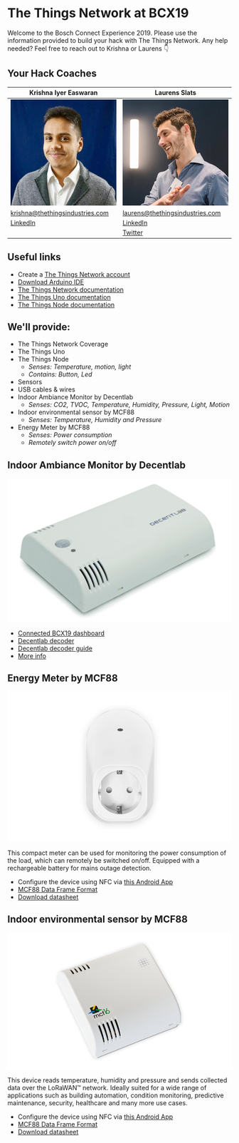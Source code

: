 # The Things Network at BCX19

Welcome to the Bosch Connect Experience 2019. Please use the information provided to build your hack with The Things Network. Any help needed? Feel free to reach out to Krishna or Laurens 👇

## Your Hack Coaches

|**Krishna Iyer Easwaran**|**Laurens Slats**|
|--- |--- |
|![Krishna](media/krishna.jpeg)|![Laurens](media/laurens.jpg)|
|krishna@thethingsindustries.com |laurens@thethingsindustries.com|
[LinkedIn](https://www.linkedin.com/in/krishnaie/)|[LinkedIn](https://www.linkedin.com/in/laurensslats)|
||[Twitter](https://twitter.com/laurensslats)|


## Useful links

- Create a [The Things Network account](https://account.thethingsnetwork.org/register)
- [Download Arduino IDE](https://www.arduino.cc/en/Main/Software)
- [The Things Network documentation](https://www.thethingsnetwork.org/docs/)
 - [The Things Uno documentation](https://www.thethingsnetwork.org/docs/devices/uno/)
 - [The Things Node documentation](https://www.thethingsnetwork.org/docs/devices/uno/)


## We'll provide:

- The Things Network Coverage
- The Things Uno
- The Things Node
  - *Senses: Temperature, motion, light*
  - *Contains: Button, Led*
- Sensors
- USB cables & wires
- Indoor Ambiance Monitor by Decentlab
  - *Senses: CO2, TVOC, Temperature, Humidity, Pressure, Light, Motion*
- Indoor environmental sensor by MCF88
  - *Senses: Temperature, Humidity and Pressure*
- Energy Meter by MCF88
  - *Senses: Power consumption*
  - *Remotely switch power on/off*


## Indoor Ambiance Monitor by Decentlab
![Decentlab-sensor](media/Decentlab.png)

- [Connected BCX19 dashboard](https://exhibition.decentlab.com/dashboard/db/bosch-connected-world-2019?refresh=10s&orgId=2)
- [Decentlab decoder](https://github.com/decentlab/decentlab-decoders/blob/master/Indoor%20Ambiance%20Monitor/DL-IAM.js)
- [Decentlab decoder guide](https://github.com/decentlab/decentlab-decoders/blob/master/README.md)
- [More info](https://github.com/TheThingsNetwork/workshops/blob/master/The%20Things%20Network/media/Decentlab-PS-Indoor-Ambiance-Monitor.pdf)



## Energy Meter by MCF88
![MCF-energy-sensor](media/MCF-LW12PLG-bw.png)

This compact meter can be used for monitoring the power consumption of the load, which can remotely be switched on/off. Equipped with a rechargeable battery for mains outage detection.

- Configure the device using NFC via [this Android App](https://play.google.com/store/apps/details?id=com.mcf88.loratool.client)
- [MCF88 Data Frame Format](https://github.com/TheThingsNetwork/workshops/blob/master/The%20Things%20Network/media/MCF88%20Data%20Frame%20Format%201.20.pdf)
- [Download datasheet](https://www.mcf16.com/wp-content/uploads/2018/11/mcf16-MCF-LW12PLG.pdf)


## Indoor environmental sensor by MCF88
![MCF-indoor-sensor](media/mcf16-MCF-LW12TER.png)

This device reads temperature, humidity and pressure and sends collected data over the LoRaWAN™ network. Ideally suited for a wide range of applications such as building automation, condition monitoring, predictive maintenance, security, healthcare and many more use cases.

- Configure the device using NFC via [this Android App](https://play.google.com/store/apps/details?id=com.mcf88.loratool.client)
- [MCF88 Data Frame Format](https://github.com/TheThingsNetwork/workshops/blob/master/The%20Things%20Network/media/MCF88%20Data%20Frame%20Format%201.20.pdf)
- [Download datasheet](https://www.mcf16.com/wp-content/uploads/2018/02/mcf16-MCF-LW12TER.pdf)
